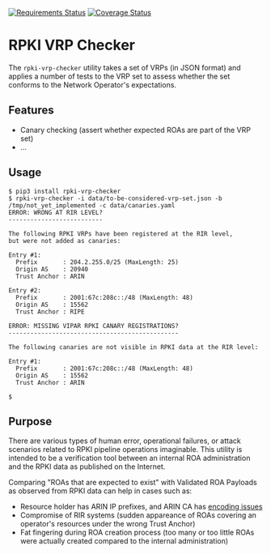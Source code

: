 [![Requirements Status](https://requires.io/github/job/rpki-vrp-checker/requirements.svg?branch=master)](https://requires.io/github/job/rpki-vrp-checker/requirements/?branch=master)
[![Coverage Status](https://coveralls.io/repos/github/job/rpki-vrp-checker/badge.svg?branch=master)](https://coveralls.io/github/job/rpki-vrp-checker?branch=master)

RPKI VRP Checker
================

The `rpki-vrp-checker` utility takes a set of VRPs (in JSON format)
and applies a number of tests to the VRP set to assess whether
the set conforms to the Network Operator's expectations.

Features
--------

* Canary checking (assert whether expected ROAs are part of the VRP set)
* ...

Usage
-----

```
$ pip3 install rpki-vrp-checker
$ rpki-vrp-checker -i data/to-be-considered-vrp-set.json -b /tmp/not_yet_implemented -c data/canaries.yaml
ERROR: WRONG AT RIR LEVEL?
--------------------------

The following RPKI VRPs have been registered at the RIR level,
but were not added as canaries:

Entry #1:
  Prefix       : 204.2.255.0/25 (MaxLength: 25)
  Origin AS    : 20940
  Trust Anchor : ARIN

Entry #2:
  Prefix       : 2001:67c:208c::/48 (MaxLength: 48)
  Origin AS    : 15562
  Trust Anchor : RIPE

ERROR: MISSING VIPAR RPKI CANARY REGISTRATIONS?
-----------------------------------------------

The following canaries are not visible in RPKI data at the RIR level:

Entry #1:
  Prefix       : 2001:67c:208c::/48 (MaxLength: 48)
  Origin AS    : 15562
  Trust Anchor : ARIN

$
```

Purpose
-------

There are various types of human error, operational failures, or attack
scenarios related to RPKI pipeline operations imaginable. This utility is
intended to be a verification tool between an internal ROA administration and
the RPKI data as published on the Internet.

Comparing "ROAs that are expected to exist" with Validated ROA Payloads as
observed from RPKI data can help in cases such as:

* Resource holder has ARIN IP prefixes, and ARIN CA has [encoding issues](https://www.arin.net/announcements/20200813/)
* Compromise of RIR systems (sudden appareance of ROAs covering an operator's resources under the wrong Trust Anchor)
* Fat fingering during ROA creation process (too many or too little ROAs were actually created compared to the internal administration)
